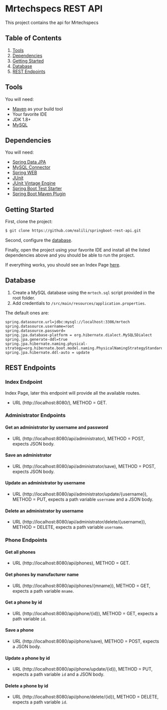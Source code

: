 # Mrtechspecs REST API

This project contains the api for Mrtechspecs


## Table of Contents

1. [Tools](#tools)
1. [Dependencies](#dependencies)
1. [Getting Started](#getting-started)
1. [Database](#database)
1. [REST Endpoints](#rest-endpoints)

## Tools 

You will need:

* [Maven](https://maven.apache.org/) as your build tool
* Your favorite IDE
* JDK 1.8+
* [MySQL](https://www.mysql.com/)

## Dependencies

You will need:

* [Spring Data JPA](https://mvnrepository.com/artifact/org.springframework.boot/spring-boot-starter-data-jpa)
* [MySQL Connector](https://mvnrepository.com/artifact/mysql/mysql-connector-java)
* [Spring WEB](https://mvnrepository.com/artifact/org.springframework/spring-web)
* [JUnit](https://mvnrepository.com/artifact/junit/junit)
* [JUnit Vintage Engine](https://mvnrepository.com/artifact/org.junit.vintage/junit-vintage-engine)
* [Spring Boot Test Starter](https://mvnrepository.com/artifact/org.springframework.boot/spring-boot-starter-test)
* [Spring Boot Maven Plugin](https://mvnrepository.com/artifact/org.springframework.boot/spring-boot-maven-plugin)


## Getting Started

First, clone the project:

```bash
$ git clone https://github.com/ealili/springboot-rest-api.git
```

Second, configure the [database](#database).

Finally, open the project using your favorite IDE and install all the listed dependencies above and you should be able to run the project.

If everything works, you should see an Index Page [here](http://127.0.0.1:8080/).

## Database

1. Create a MySQL database using the `mrtech.sql` script provided in the root folder.
1. Add credentials to `/src/main/resources/application.properties`.

The default ones are:

``` 
spring.datasource.url=jdbc:mysql://localhost:3306/mrtech
spring.datasource.username=root
spring.datasource.password=
spring.jpa.database-platform = org.hibernate.dialect.MySQL5Dialect
spring.jpa.generate-ddl=true
spring.jpa.hibernate.naming.physical-strategy=org.hibernate.boot.model.naming.PhysicalNamingStrategyStandardImpl
spring.jpa.hibernate.ddl-auto = update
```

## REST Endpoints

### Index Endpoint

Index Page, later this endpoint will provide all the available routes.

* URL (http://localhost:8080/), METHOD = GET.

### Administrator Endpoints

#### Get an administrator by username and password 

* URL (http://localhost:8080/api/administrator), METHOD = POST, expects JSON body.

#### Save an administrator 

* URL (http://localhost:8080/api/administrator/save), METHOD = POST, expects JSON body.

#### Update an administrator by username

* URL (http://localhost:8080/api/administrator/update/{username}), METHOD = PUT, expects a path variable `username` and a JSON body.

#### Delete an administrator by username

* URL (http://localhost:8080/api/administrator/delete/{username}), METHOD = DELETE, expects a path variable `username`.

### Phone Endpoints

#### Get all phones

* URL (http://localhost:8080/api/phones), METHOD = GET.

#### Get phones by manufacturer name

* URL (http://localhost:8080/api/phones/{mname}), METHOD = GET, expects a path variable `mname`.

#### Get a phone by id

* URL (http://localhost:8080/api/phone/{id}), METHOD = GET, expects a path variable `id`.

#### Save a phone

* URL (http://localhost:8080/api/phone/save), METHOD = POST, expects a JSON body.

#### Update a phone by id

* URL (http://localhost:8080/api/phone/update/{id}), METHOD = PUT, expects a path variable `id` and a JSON body.

#### Delete a phone by id

* URL (http://localhost:8080/api/phone/delete/{id}), METHOD = DELETE, expects a path variable `id`.





